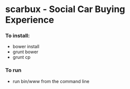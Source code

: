 scarbux - Social Car Buying Experience
======================================

### To install:
* bower install
* grunt bower
* grunt cp

### To run
* run bin/www from the command line